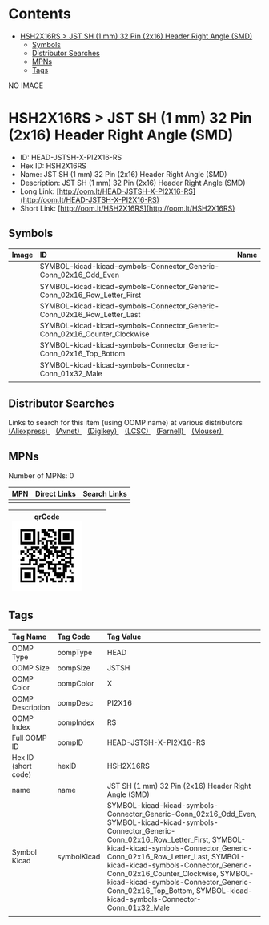 



Contents
========

* [HSH2X16RS > JST SH (1 mm) 32 Pin (2x16) Header Right Angle (SMD)](#hsh2x16rs--jst-sh-1-mm-32-pin-2x16-header-right-angle-smd)
	* [Symbols](#symbols)
	* [Distributor Searches](#distributor-searches)
	* [MPNs](#mpns)
	* [Tags](#tags)
  
NO IMAGE  
# HSH2X16RS > JST SH (1 mm) 32 Pin (2x16) Header Right Angle (SMD)

- ID: HEAD-JSTSH-X-PI2X16-RS
- Hex ID: HSH2X16RS
- Name: JST SH (1 mm) 32 Pin (2x16) Header Right Angle (SMD)
- Description: JST SH (1 mm) 32 Pin (2x16) Header Right Angle (SMD)
- Long Link: [http://oom.lt/HEAD-JSTSH-X-PI2X16-RS](http://oom.lt/HEAD-JSTSH-X-PI2X16-RS)
- Short Link: [http://oom.lt/HSH2X16RS](http://oom.lt/HSH2X16RS)

## Symbols
  

|Image|ID|Name|
| :--- | :--- | :--- |
|![]()|SYMBOL-kicad-kicad-symbols-Connector_Generic-Conn_02x16_Odd_Even||
|![]()|SYMBOL-kicad-kicad-symbols-Connector_Generic-Conn_02x16_Row_Letter_First||
|![]()|SYMBOL-kicad-kicad-symbols-Connector_Generic-Conn_02x16_Row_Letter_Last||
|![]()|SYMBOL-kicad-kicad-symbols-Connector_Generic-Conn_02x16_Counter_Clockwise||
|![]()|SYMBOL-kicad-kicad-symbols-Connector_Generic-Conn_02x16_Top_Bottom||
|![]()|SYMBOL-kicad-kicad-symbols-Connector-Conn_01x32_Male||
||||

## Distributor Searches
  
Links to search for this item (using OOMP name) at various distributors  
[(Aliexpress) ](https://www.aliexpress.com/wholesale?SearchText=1117JST+SH+1+mm+32+Pin+2x16+Header+Right+Angle+SMD)&nbsp;&nbsp;&nbsp;[(Avnet) ](https://www.avnet.com/shop/us/search/JST+SH+1+mm+32+Pin+2x16+Header+Right+Angle+SMD)&nbsp;&nbsp;&nbsp;[(Digikey) ](https://www.digikey.co.uk/en/products/result?s=JST+SH+1+mm+32+Pin+2x16+Header+Right+Angle+SMD)&nbsp;&nbsp;&nbsp;[(LCSC) ](https://www.lcsc.com/search?q=JST+SH+1+mm+32+Pin+2x16+Header+Right+Angle+SMD)&nbsp;&nbsp;&nbsp;[(Farnell) ](https://uk.farnell.com/search?st=JST+SH+1+mm+32+Pin+2x16+Header+Right+Angle+SMD)&nbsp;&nbsp;&nbsp;[(Mouser) ](https://www.mouser.com/c/?q=JST+SH+1+mm+32+Pin+2x16+Header+Right+Angle+SMD)&nbsp;&nbsp;&nbsp;
## MPNs
  
Number of MPNs: 0  

|MPN|Direct Links|Search Links|
| :--- | :--- | :--- |
||||
  

|qrCode<br>[![](https://raw.githubusercontent.com/oomlout/oomlout_OOMP_parts_V2/main/HEAD/JSTSH/X/PI2X16/RS/qrCode_140.png)](https://github.com/oomlout/oomlout_OOMP_parts_V2/tree/main/HEAD/JSTSH/X/PI2X16/RS/qrCode.png)||||
| :---: | :---: | :---: | :---: |

## Tags
  

|Tag Name|Tag Code|Tag Value|
| :--- | :--- | :--- |
|OOMP Type|oompType|HEAD|
|OOMP Size|oompSize|JSTSH|
|OOMP Color|oompColor|X|
|OOMP Description|oompDesc|PI2X16|
|OOMP Index|oompIndex|RS|
|Full OOMP ID|oompID|HEAD-JSTSH-X-PI2X16-RS|
|Hex ID (short code)|hexID|HSH2X16RS|
|name|name|JST SH (1 mm) 32 Pin (2x16) Header Right Angle (SMD)|
|Symbol Kicad|symbolKicad|SYMBOL-kicad-kicad-symbols-Connector_Generic-Conn_02x16_Odd_Even, SYMBOL-kicad-kicad-symbols-Connector_Generic-Conn_02x16_Row_Letter_First, SYMBOL-kicad-kicad-symbols-Connector_Generic-Conn_02x16_Row_Letter_Last, SYMBOL-kicad-kicad-symbols-Connector_Generic-Conn_02x16_Counter_Clockwise, SYMBOL-kicad-kicad-symbols-Connector_Generic-Conn_02x16_Top_Bottom, SYMBOL-kicad-kicad-symbols-Connector-Conn_01x32_Male|
||||

